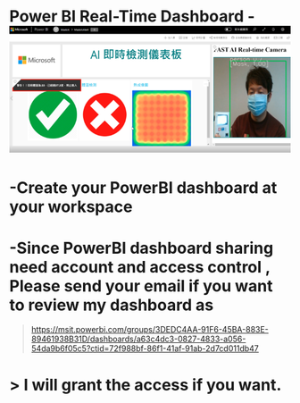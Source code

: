 # Power BI Real-Time Dashboard - ![](../../media/powerbi-maskai.png)
# -Create your PowerBI dashboard at your workspace
# -Since PowerBI dashboard sharing need account and access control , Please send your email if you want to review my dashboard as 
> https://msit.powerbi.com/groups/3DEDC4AA-91F6-45BA-883E-89461938B31D/dashboards/a63c4dc3-0827-4833-a056-54da9b6f05c5?ctid=72f988bf-86f1-41af-91ab-2d7cd011db47
# > I will grant the access if you want.
